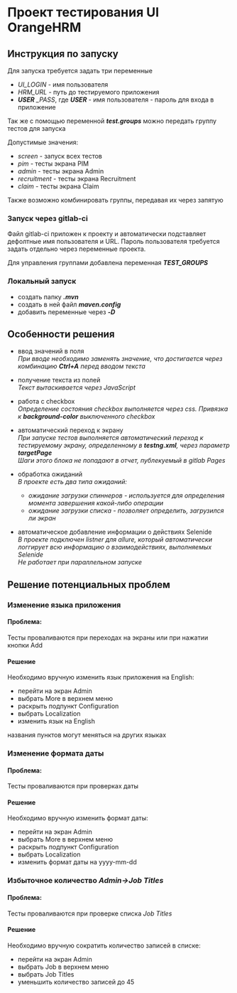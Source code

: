 # Проект тестирования UI OrangeHRM
## Инструкция по запуску
Для запуска требуется задать три переменные
- *UI_LOGIN* - имя пользователя
- *HRM_URL* - путь до тестируемого приложения
- ***USER*** *_PASS*, где ***USER*** - имя пользователя - пароль для входа в приложение

Так же с помощью переменной ***test.groups*** можно передать группу тестов для запуска

Допустимые значения:
- *screen* - запуск всех тестов
- *pim* - тесты экрана PIM
- *admin* - тесты экрана Admin
- *recruitment* - тесты экрана Recruitment
- *claim* - тесты экрана Claim

Также возможно комбинировать группы, передавая их через запятую

### Запуск через gitlab-ci
Файл gitlab-ci приложен к проекту и автоматически подставляет дефолтные имя пользователя
и URL. Пароль пользователя требуется задать отдельно через переменные проекта.

Для управления группами добавлена переменная ***TEST_GROUPS***

### Локальный запуск
- создать папку ***.mvn***  
- создать в ней файл ***maven.config***
- добавить переменные через ***-D***

## Особенности решения
- ввод значений в поля  
*При вводе необходимо заменять значение, что достигается через комбинацию **Ctrl+A** перед вводом текста*


- получение текста из полей  
*Текст вытаскивается через JavaScript*


- работа с checkbox  
*Определение состояния checkbox выполняется через css. Привязка к **background-color** выключенного checkbox*
 

- автоматический переход к экрану  
*При запуске тестов выполняется автоматический переход к тестируемому экрану, определенному в **testng.xml**, через параметр **targetPage**  
Шаги этого блока не попадают в отчет, публекуемый в gitlab Pages*


- обработка ожиданий  
*В проекте есть два типа ожиданий:*
    - *ожидание загрузки спиннеров - используется для определения момента завершения какой-либо операции*
    - *ожидание загрузки списка - позволяет определить, загрузился ли экран*
 

- автоматическое добавление информации о действиях Selenide  
*В проекте подключен listner для allure, который автоматически логгирует всю информацию о взаимодействиях, выполняемых Selenide  
Не работает при параллельном запуске*

## Решение потенциальных проблем
### Изменение языка приложения
#### Проблема: 
Тесты проваливаются при переходах на экраны или при нажатии кнопки Add
#### Решение
Необходимо вручную изменить язык приложения на English:
- перейти на экран Admin 
- выбрать More в верхнем меню
- раскрыть подпункт Configuration
- выбрать Localization
- изменить язык на English

названия пунктов могут меняться на других языках
### Изменение формата даты
#### Проблема:
Тесты проваливаются при проверках даты
#### Решение
Необходимо вручную изменить формат даты:
- перейти на экран Admin
- выбрать More в верхнем меню
- раскрыть подпункт Configuration
- выбрать Localization
- изменить формат даты на yyyy-mm-dd

### Избыточное количество *Admin->Job Titles*
#### Проблема:
Тесты проваливаются при проверке списка *Job Titles*
#### Решение
Необходимо вручную сократить количество записей в списке:
- перейти на экран Admin
- выбрать Job в верхнем меню
- выбрать Job Titles
- уменьшить количество записей до 45
